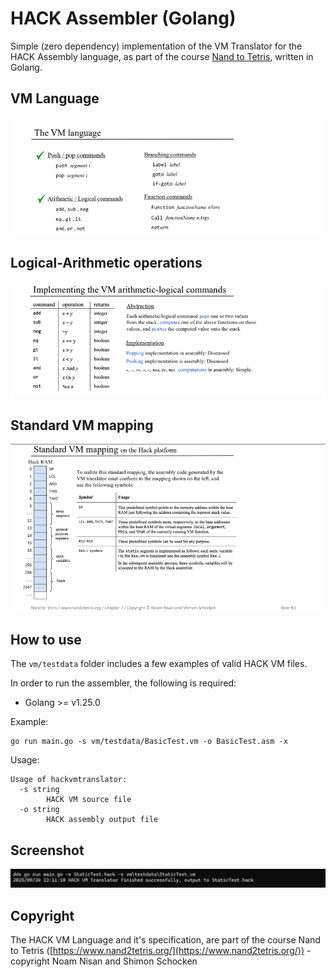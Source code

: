 # HACK Assembler (Golang)

Simple (zero dependency) implementation of the VM Translator for the HACK Assembly language, as part of the course [Nand to Tetris](https://www.nand2tetris.org/), written in Golang.

## VM Language
 
![vm-language](./docs/vmtranslator-2.png)

## Logical-Arithmetic operations

![operations](./docs/vmtranslator-1.png)

## Standard VM mapping
 
![standard](./docs/vmtranslator-3.png)


## How to use

The `vm/testdata` folder includes a few examples of valid HACK VM files.

In order to run the assembler, the following is required:

* Golang >= v1.25.0

Example:

```shell
go run main.go -s vm/testdata/BasicTest.vm -o BasicTest.asm -x
```

Usage:

```plaintext
Usage of hackvmtranslator:
  -s string
        HACK VM source file
  -o string
        HACK assembly output file
```

## Screenshot

![hackasm-example](./docs/screenshot.png)

## Copyright

The HACK VM Language and it's specification, are part of the course Nand to Tetris ([https://www.nand2tetris.org/](https://www.nand2tetris.org/)) - copyright Noam Nisan and Shimon Schocken